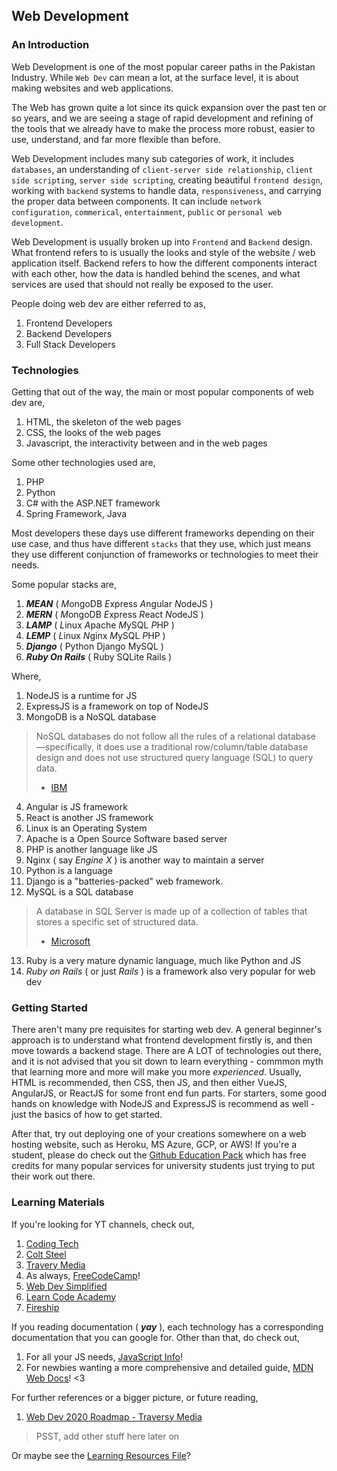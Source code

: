 ## Web Development

### An Introduction

Web Development is one of the most popular career paths in the Pakistan Industry. 
While `Web Dev` can mean a lot, at the surface level, it is about making websites and web applications.

The Web has grown quite a lot since its quick expansion over the past ten or so years, and we are seeing
a stage of rapid development and refining of the tools that we already have to make the process more
robust, easier to use, understand, and far more flexible than before.

Web Development includes many sub categories of work, it includes `databases`, an understanding of 
`client-server side relationship`, `client side scripting`, `server side scripting`, creating beautiful `frontend
design`, working with `backend` systems to handle data, `responsiveness`, and carrying the proper data between components.
It can include `network configuration`, `commerical`, `entertainment`, `public` or `personal web development`.

Web Development is usually broken up into `Frontend` and `Backend` design. What frontend refers to is usually the looks and style of the website / web application itself. Backend refers to how the different components interact with each other, how the data is handled behind the scenes, and what services are used that should not really be exposed to the user.

People doing web dev are either referred to as,

1. Frontend Developers
2. Backend Developers
3. Full Stack Developers

### Technologies

Getting that out of the way, the main or most popular components of web dev are,

1. HTML, the skeleton of the web pages
2. CSS, the looks of the web pages
3. Javascript, the interactivity between and in the web pages

Some other technologies used are,
1. PHP
2. Python
3. C# with the ASP.NET framework
4. Spring Framework, Java 

Most developers these days use different frameworks depending on their use case, and thus have different `stacks` that they use, which just means they use different conjunction of frameworks or technologies to meet their needs.

Some popular stacks are,
1. ***MEAN*** ( *M*ongoDB *E*xpress *A*ngular *N*odeJS )
2. ***MERN*** ( *M*ongoDB *E*xpress *R*eact *N*odeJS )
3. ***LAMP*** ( *L*inux *A*pache *M*ySQL *P*HP )
4. ***LEMP*** ( *L*inux *N*ginx *M*ySQL *P*HP )
5. ***Django*** ( Python Django MySQL )
6. ***Ruby On Rails*** ( Ruby SQLite Rails )

Where,
1. NodeJS is a runtime for JS
2. ExpressJS is a framework on top of NodeJS
3. MongoDB is a NoSQL database

> NoSQL databases do not follow all the rules of a relational database —specifically, it does use a traditional row/column/table database design and does not use structured query language (SQL) to query data.
> - [IBM](https://www.ibm.com/cloud/learn/nosql-databases)

4. Angular is JS framework
5. React is another JS framework
6. Linux is an Operating System
7. Apache is a Open Source Software based server
8. PHP is another language like JS
9. Nginx ( say *Engine X* ) is another way to maintain a server
10. Python is a language
11. Django is a "batteries-packed" web framework.
12. MySQL is a SQL database

> A database in SQL Server is made up of a collection of tables that stores a specific set of structured data.
> - [Microsoft](https://docs.microsoft.com/en-us/sql/relational-databases/databases/databases?view=sql-server-ver15)

13. Ruby is a very mature dynamic language, much like Python and JS
14. *Ruby on Rails* ( or just *Rails* ) is a framework also very popular for web dev

### Getting Started

There aren't many pre requisites for starting web dev. A general beginner's approach is to understand what frontend development firstly is, and then move towards a backend stage. There are A LOT of technologies out there, and it is not advised that you sit down to learn everything - commmon myth that learning more and more will make you more *experienced*. Usually, HTML is recommended, then CSS, then JS, and then either VueJS, AngularJS, or ReactJS for some front end fun parts. For starters, some good hands on knowledge with NodeJS and ExpressJS is recommend as well - just the basics of how to get started. 

After that, try out deploying one of your creations somewhere on a web hosting website, such as Heroku, MS Azure, GCP, or AWS! If you're a student, please do check out the [Github Education Pack](education.github.com) which has free credits for many popular services for university students just trying to put their work out there.

### Learning Materials

If you're looking for YT channels, check out,

1. [Coding Tech](https://www.youtube.com/channel/UCtxCXg-UvSnTKPOzLH4wJaQ)
2. [Colt Steel](https://www.youtube.com/channel/UCrqAGUPPMOdo0jfQ6grikZw)
3. [Travery Media](https://www.youtube.com/user/TechGuyWeb)
4. As always, [FreeCodeCamp](https://www.youtube.com/channel/UC8butISFwT-Wl7EV0hUK0BQ)!
5. [Web Dev Simplified](https://www.youtube.com/channel/UCFbNIlppjAuEX4znoulh0Cw)
6. [Learn Code Academy](https://www.youtube.com/user/learncodeacademy)
7. [Fireship](https://www.youtube.com/channel/UCsBjURrPoezykLs9EqgamOA)

If you reading documentation ( ***yay*** ), each technology has a corresponding documentation that you can google for. Other than that, do check out,

1. For all your JS needs, [JavaScript Info](https://javascript.info/)!
2. For newbies wanting a more comprehensive and detailed guide, [MDN Web Docs](https://developer.mozilla.org/en-US/docs/Learn/Getting_started_with_the_web)! <3

For further references or a bigger picture, or future reading,

1. [Web Dev 2020 Roadmap - Traversy Media](https://www.youtube.com/watch?v=0pThnRneDjw&t=3792s)

> PSST, add other stuff here later on

Or maybe see the [Learning Resources File](https://github.com/Software-Development-Pakistan/Software-Development-Pakistan.github.io/blob/saif/Content/Learning-resources.md)?
